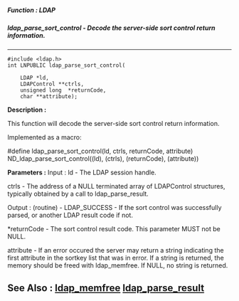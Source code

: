 ##### Function : LDAP
##### ldap_parse_sort_control - Decode the server-side sort control return information.
---
```
#include <ldap.h>
int LNPUBLIC ldap_parse_sort_control(

	LDAP *ld,
	LDAPControl **ctrls,
	unsigned long  *returnCode,
	char **attribute);
```
**Description :**

This function will decode the server-side sort control return information.

Implemented as a macro:

#define ldap_parse_sort_control(ld, ctrls, returnCode, attribute)\
	        ND_ldap_parse_sort_control((ld), (ctrls), (returnCode), 
(attribute))

**Parameters :**
Input :
ld  -  The LDAP session handle.

ctrls  -  The address of a NULL terminated array of LDAPControl structures, typically obtained by a call to ldap_parse_result.

Output :
(routine)  -  LDAP_SUCCESS  - If the sort control was successfully parsed, or another LDAP result code if not.


*returnCode  -  The sort control result code.  This parameter MUST not be NULL.

attribute  -  If an error occured the server may return a string indicating the first attribute in the sortkey list that was in error.  If a string is returned, the memory should be freed with ldap_memfree.  If NULL, no string is returned.


**See Also :**
[ldap_memfree](/reference/Func/ldap_memfree)
[ldap_parse_result](/reference/Func/ldap_parse_result)
---
